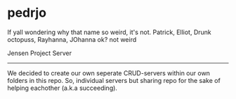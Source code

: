 
# pedrjo
If yall wondering why that name so weird, it's not.
Patrick, Elliot, Drunk octopuss, Rayhanna, JOhanna
ok? not weird

Jensen Project Server

---

We decided to create our own seperate CRUD-servers within our own folders in this repo.
So, individual servers but sharing repo for the sake of helping eachother (a.k.a succeeding).